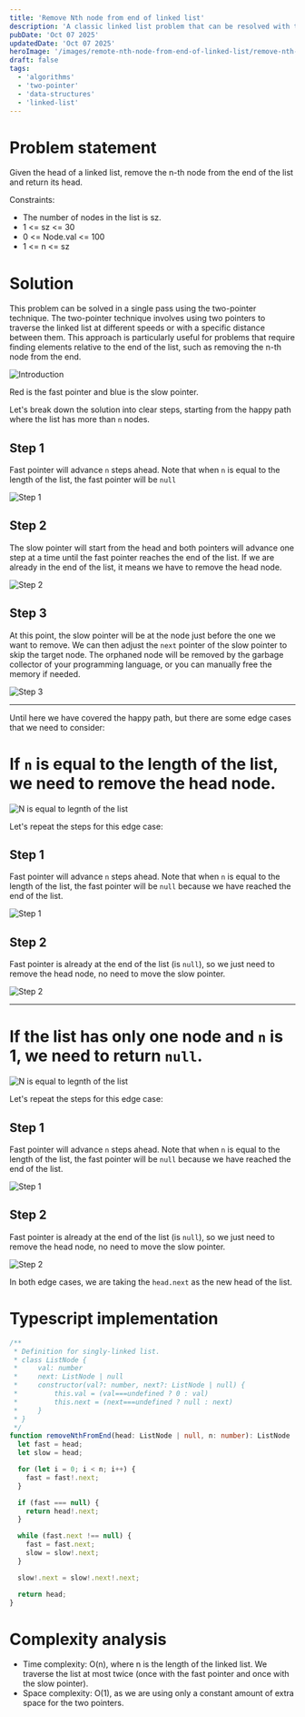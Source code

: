 ```yaml
---
title: 'Remove Nth node from end of linked list'
description: 'A classic linked list problem that can be resolved with the two-pointer technique.'
pubDate: 'Oct 07 2025'
updatedDate: 'Oct 07 2025'
heroImage: '/images/remote-nth-node-from-end-of-linked-list/remove-nth-node-from-end-of-list.drawio.svg'
draft: false
tags:
  - 'algorithms'
  - 'two-pointer'
  - 'data-structures'
  - 'linked-list'
---
```


# Problem statement

Given the head of a linked list, remove the n-th node from the end of the list and return its head.

Constraints:

- The number of nodes in the list is sz.
- 1 <= sz <= 30
- 0 <= Node.val <= 100
- 1 <= n <= sz

# Solution

This problem can be solved in a single pass using the two-pointer technique. The two-pointer technique involves using two pointers to traverse the linked list at different speeds or with a specific distance between them. This approach is particularly useful for problems that require finding elements relative to the end of the list, such as removing the n-th node from the end.

![Introduction](/images/remote-nth-node-from-end-of-linked-list/remove-nth-node-from-end-of-list-introduction.svg 'Introduction - Remove the n-th node from the end of the list')

Red is the fast pointer and blue is the slow pointer.

Let's break down the solution into clear steps, starting from the happy path where the list has more than `n` nodes.

## Step 1

Fast pointer will advance `n` steps ahead. Note that when `n` is equal to the length of the list, the fast pointer will be `null`

![Step 1](/images/remote-nth-node-from-end-of-linked-list/remove-nth-node-from-end-of-list-step-1.svg 'Step 1 - Fast pointer advances n steps ahead')

## Step 2

The slow pointer will start from the head and both pointers will advance one step at a time until the fast pointer reaches the end of the list. If we are already in the end of the list, it means we have to remove the head node.

![Step 2](/images/remote-nth-node-from-end-of-linked-list/remove-nth-node-from-end-of-list-step-2.svg 'Step 2 - Slow pointer advances n steps ahead')

## Step 3

At this point, the slow pointer will be at the node just before the one we want to remove. We can then adjust the `next` pointer of the slow pointer to skip the target node. The orphaned node will be removed by the garbage collector of your programming language, or you can manually free the memory if needed.

![Step 3](/images/remote-nth-node-from-end-of-linked-list/remove-nth-node-from-end-of-list-step-3.svg 'Step 3 - Remove the target node')

---

Until here we have covered the happy path, but there are some edge cases that we need to consider:

# If `n` is equal to the length of the list, we need to remove the head node.

![N is equal to legnth of the list](/images/remote-nth-node-from-end-of-linked-list/remove-nth-node-from-end-of-list-edge-case-1.svg 'Edge case')

Let's repeat the steps for this edge case:

## Step 1

Fast pointer will advance `n` steps ahead. Note that when `n` is equal to the length of the list, the fast pointer will be `null` because we have reached the end of the list.

![Step 1](/images/remote-nth-node-from-end-of-linked-list/remove-nth-node-from-end-of-list-edge-case-1-step-1.svg 'Step 1 - Fast pointer advances n steps ahead')

## Step 2

Fast pointer is already at the end of the list (is `null`), so we just need to remove the head node, no need to move the slow pointer.

![Step 2](/images/remote-nth-node-from-end-of-linked-list/remove-nth-node-from-end-of-list-edge-case-1-step-2.svg 'Step 2 - Remove the head node')

---

# If the list has only one node and `n` is 1, we need to return `null`.

![N is equal to legnth of the list](/images/remote-nth-node-from-end-of-linked-list/remove-nth-node-from-end-of-list-edge-case-2.svg 'Edge case')

Let's repeat the steps for this edge case:

## Step 1

Fast pointer will advance `n` steps ahead. Note that when `n` is equal to the length of the list, the fast pointer will be `null` because we have reached the end of the list.

![Step 1](/images/remote-nth-node-from-end-of-linked-list/remove-nth-node-from-end-of-list-edge-case-2-step-1.svg 'Step 1 - Fast pointer advances n steps ahead')

## Step 2

Fast pointer is already at the end of the list (is `null`), so we just need to remove the head node, no need to move the slow pointer.

![Step 2](/images/remote-nth-node-from-end-of-linked-list/remove-nth-node-from-end-of-list-edge-case-2-step-2.svg 'Step 2 - Remove the head node')

In both edge cases, we are taking the `head.next` as the new head of the list.

# Typescript implementation

```typescript
/**
 * Definition for singly-linked list.
 * class ListNode {
 *     val: number
 *     next: ListNode | null
 *     constructor(val?: number, next?: ListNode | null) {
 *         this.val = (val===undefined ? 0 : val)
 *         this.next = (next===undefined ? null : next)
 *     }
 * }
 */
function removeNthFromEnd(head: ListNode | null, n: number): ListNode | null {
  let fast = head;
  let slow = head;

  for (let i = 0; i < n; i++) {
    fast = fast!.next;
  }

  if (fast === null) {
    return head!.next;
  }

  while (fast.next !== null) {
    fast = fast.next;
    slow = slow!.next;
  }

  slow!.next = slow!.next!.next;

  return head;
}
```

# Complexity analysis

- Time complexity: O(n), where n is the length of the linked list. We traverse the list at most twice (once with the fast pointer and once with the slow pointer).
- Space complexity: O(1), as we are using only a constant amount of extra space for the two pointers.
